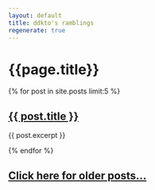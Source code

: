 ```yaml
---
layout: default
title: ddkto's ramblings
regenerate: true
---
```

# {{page.title}}

{% for post in site.posts limit:5 %}
## <a href="{{ post.url }}">{{ post.title }}</a>

{{ post.excerpt }}

{% endfor %}
          
## [Click here for older posts...](/archive/)


